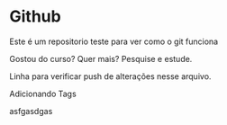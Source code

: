 # Github

Este é um repositorio teste para ver como o git funciona

Gostou do curso? Quer mais? Pesquise e estude.

Linha para verificar push de alterações nesse arquivo.

Adicionando Tags


asfgasdgas